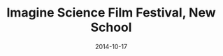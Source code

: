 ---
title: Imagine Science Film Festival, New School
date: "2014-10-17"
end: "2014-10-24"
location: New York City, NY 
credit: Places & Spaces
images: [image01-lg.jpg, image02-lg.jpg, image03-lg.jpg]
thumbs: [image01-thb.jpg, image02-thb.jpg, image03-thb.jpg]
---